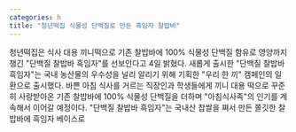 ```yaml
---
categories: h
title: "청년떡집 식물성 단백질로 만든 흑임자 찰밥바"
---
```

청년떡집은 식사 대용 끼니떡으로 기존 찰밥바에 100% 식물성 단백질 함유로 영양까지 챙긴 "단백질 찰밥바 흑임자"를 선보인다고 4일 밝혔다. 새롭게 출시한 "단백질 찰밥바 흑임자"는 국내 농산물의 우수성을 널리 알리기 위해 기획한 "우리 한 끼" 캠페인의 일환으로 출시했다. 바쁜 아침 식사를 거르는 직장인과 학생들에게 끼니 대용 떡으로 꾸준히 사랑받아온 기존 찰밥바에 100% 식물성 단백질을 더하며 "아침식사족"의 인기를 계속해서 이어갈 예정이다. "단백질 찰밥바 흑임자"는 국내산 찹쌀을 쪄서 만든 쫄깃한 찰밥바에 흑임자 베이스로